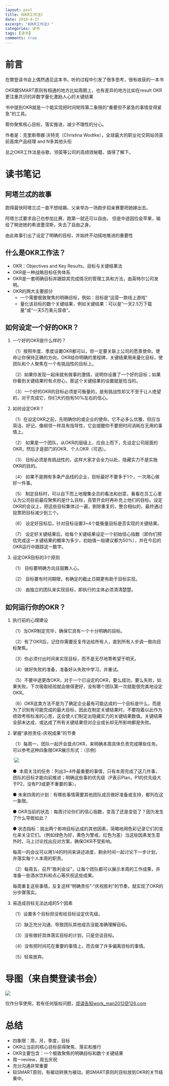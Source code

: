 ```yaml
---
layout: post
title: 《OKR工作法》
date: 2018-4-27
excerpt: "《OKR工作法》"
categories: 读书
tags: [读书]
comments: true
---
```





# 前言

在樊登读书会上偶然遇见这本书，听的过程中引发了很多思考，很有收获的一本书

OKR跟SMART原则有相通的地方比如周期上，也有差异的地方比如在result OKR更注重共识的非数字量化激励人心的关键结果

书中提到OKR就是一个能实现把时间矩阵第二象限的“重要但不紧急的事情变得紧急”的工具。

帮你聚焦核心目标，落实推进，减少不理性的分心。

作者是：克里斯蒂娜·沃特克（Christina Wodtke），全球最大的职业社交网站领英前首席产品经理 and N多其他头衔

总之OKR工作法是谷歌、领英等公司的高绩效秘籍，值得了解下。 

# 读书笔记

## 阿塔兰忒的故事

   跑得最快阿塔兰忒一直不想结婚，父亲举办一场跑步招亲赛要把她嫁出去。
    
   阿塔兰忒要求自己也参加比赛，跑第一就还可以自由。 但是中途因捡金苹果，输给了稍逊她的希波墨涅斯，失去了自由之身。
    
   由此故事引出了设定了明确的目标，并始终不动摇地推进的重要性

## 什么是OKR工作法？

   - OKR：Objectives and Key Results，目标与关键结果法
   - OKR是一种战略目标任务体系
   - OKR是一套明确目标并跟踪其完成情况的管理工具和方法，由英特尔公司发明。
   - OKR的两大主要部分
       - 一个需要极致聚焦的明确目标，例如：目标是“运营一款线上游戏”
       - 量化该目标的数个关键结果，例如关键结果：可以是“一天2.5万下载量”或“一天5万美元营收”。

## 如何设定一个好的OKR？

1. 一个好的OKR是什么样的？

	（1）按照年度、季度设置OKR都可以，但一定要关联上公司的愿景使命。使命让你保持正确的方向，OKR给你明确的里程碑，关键结果用来量化目标，使团队和个人聚焦在一个有挑战性的目标上。
		
	（2）如果你发现一起床就有做事的激情，说明你设置了一个好的目标；如果你看到关键结果时有点担心，那这个关键结果的设置就是恰当的。
		
	（3）一个好的OKR的目标必须是可衡量的，是有挑战性却又不至于让人绝望的，对于完成它，你们大约抱有50%左右的信心。

2. 如何设定OKR？

	（1）在设定OKR之前，先明确你的或企业的使命。它不必多么优雅，但应当简洁、好记，像纲领一样具有指导性，它会提醒你不要把时间消耗在无用的事情上。
		
	（2） 如果是一个团队，从OKR的层级上，应自上而下，先设定公司层面的OKR，然后才是部门的OKR、个人OKR（可选）。
		
	（3） 目标必须是有挑战性的，这样大家才会全力以赴，隐藏实力不是实施OKR的目的。
		
	（4） 如果不是拥有多条产品线的企业，目标最好不要多于1个，一次用心做好一件事。
		
	（5） 制定目标时，可以自下而上地搜集全员的看法和创意，看看在员工心里认为公司目前最应聚焦的是什么目标，高管开会时再补充上他们的目标。设定OKR的会议上，把这些目标集体过一遍，剔除重复的，整合相似的，最终通过投票把目标减少到三个。
		
	（6） 设定好目标后，针对目标设置3~4个能衡量目标是否实现的关键结果。
		
	（7） 设定好关键结果后，给每个关键结果设定一个初始信心指数（即你们预估完成这一关键结果的概率为多少，初始值一般建议都为50%），并在今后的OKR运行中跟踪这一数字。

3. 设定OKR目标的3个原则
	
	（1） 目标要明确方向且鼓舞人心。
		
	（2） 目标要有时间期限，有确定的截止日期更有助于目标实现。
		
	（3） 由独立的团队来实现目标，即执行的主体必须清清楚楚。

## 如何运行你的OKR？

1. 执行前的心理建设
	
	（1）当OKR制定完毕，确保它具有一个十分明确的目标。
		
	（2）有了OKR后，记住你需要反复传达给所有人，直到所有人步调一致向目标聚焦。
		
	（3）你必须付出时间来实现目标，而不是无尽地寄希望于明天。
		
	（4）做好失败的准备，准备好从失败中学习，并重试。
		
	（5）不要中途更改OKR，对于一个已设定的OKR，要么成功，要么失败，如果失败，下次吸取经验就会做得更好，没有哪个团队第一次就能很完美地设定OKR。
		
	（6）OKR这类方法不是为了确定企业最有可能达成的一个目标是什么，而是为了识别有可能完成的最大目标，因此在制定关键结果时，不要抱着以此作为绩效考核标准的心思，这会使人们制定出隐藏实力的关键结果数值。关键结果全部未达成，或达成了所有关键结果但对企业成长却无所影响都是失败。

2. 掌握“承担责任-庆祝成果”的节奏

	（1）每周一，团队一起开会盘点OKR，来明确本周具体负责完成哪些任务。可以参考这种四象限OKR展示形式：（示例）

	`![](https://i.imgur.com/R2Eqshb.jpg)

	●  本周关注的任务：列出3~4件最重要的事情，只有本周完成了这几件事，团队的目标才能向前推进；明确这些事的优先级（P表示Plan，P1的优先级大于P2，没有P3或更不重要的事）。
	
	● 未来四周的计划：有哪些事情需要其他团队成员做好准备或支持，都列在这一象限。
	
	● OKR当前的状态：每周讨论你们的信心指数，变高了还是变低了？因为发生了什么导致如此？
	
	● 状态指标：挑出两个影响目标达成的其他因素，简略地用色彩记录它们的变化来关注它们。（例如绿色为好，黄色为警戒，红色为差）当这些因素发生意外时，马上讨论找出应对方案，确保OKR不受影响。

	每周一的会议可以用1/4的时间来讲述进度，剩余时间一起讨论下一步计划，并落实每个人本周的职责。
	
	（2）每周五，召开“胜利会议”，让每个团队都可以展示本周的工作成果，并准备一些酒水饮料和点心等庆祝这些成果。
	
	每周重复这些事情，反复这样“明确责任”-“庆祝胜利”的节奏，就实现了OKR的分步骤落实。

3. 易造成目标无法达成的5个因素

	（1）设置多个目标但没有给目标设定优先级。
	
	（2）缺乏充分沟通，导致团队其他成员没能准确理解目标。
	
	（3）没有做好具体落实目标的计划，只是空谈目标。
	
	（4）没有把时间花在重要的事情上，而去做了许多偏离目标的事情。
	
	（5）轻易放弃。

# 导图（来自樊登读书会）

![](https://i.imgur.com/q2nS89p.jpg)

仅作分享使用，若有任何版权问题，烦请告知work_man2012@126.com
 
# 总结

- 四象限：周，月，季度，目标
- OKR让当前的核心目标获得聚焦、落实和推行
- OKR主要包含：一个极致聚焦的明确目标和数个关键结果
- 周一review，周五庆祝
- 充分沟通非常重要
- 较SMART原则，有被动转换为被动。把SMART原则的目标放到OKR的关节结果中。